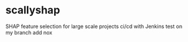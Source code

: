 # scallyshap
SHAP feature selection for large scale projects
ci/cd with Jenkins
test on my branch
add nox

